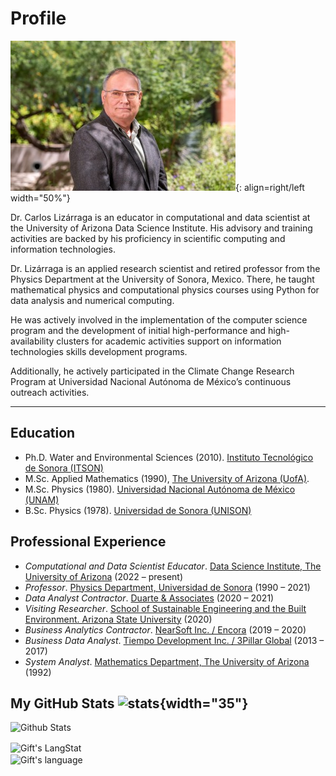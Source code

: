 # Profile

![Carlos Lizárraga-Celaya](./images/CLC2021.jpeg){: align=right/left width="50%"}

Dr. Carlos Lizárraga is an educator in computational and data scientist at the University of Arizona Data Science Institute. His advisory and training activities are backed by his proficiency in scientific computing and information technologies.

Dr. Lizárraga is an applied research scientist and retired professor from the Physics Department at the University of Sonora, Mexico. There, he taught mathematical physics and computational physics courses using Python for data analysis and numerical computing.

He was actively involved in the implementation of the computer science program and the development of initial high-performance and high-availability clusters for academic activities support on information technologies skills development programs.

Additionally, he actively participated in the Climate Change Research Program at Universidad Nacional Autónoma de México’s continuous outreach activities.

***

## Education

* Ph.D. Water and Environmental Sciences (2010). [Instituto Tecnológico de Sonora (ITSON)](https://www.itson.mx/)
* M.Sc. Applied Mathematics (1990), [The University of Arizona (UofA)](https://www.arizona.edu/).
* M.Sc. Physics (1980). [Universidad Nacional Autónoma de México (UNAM)](https://www.unam.mx/)
* B.Sc. Physics (1978). [Universidad de Sonora (UNISON)](https://www.unison.mx/)

## Professional Experience

* _Computational and Data Scientist Educator_. [Data Science Institute, The University of Arizona](https://www.datascience.arizona.edu/) (2022 – present)
* _Professor_. [Physics Department, Universidad de Sonora](https://fisica.unison.mx/) (1990 – 2021)
* _Data Analyst Contractor_. [Duarte & Associates](https://sites.google.com/duarteagrib.com/duarteassociates/) (2020 – 2021)
* _Visiting Researcher_. [School of Sustainable Engineering and the Built Environment. Arizona State University](https://ssebe.engineering.asu.edu/) (2020)
* _Business Analytics Contractor_. [NearSoft Inc. / Encora](https://www.encora.com/) (2019 – 2020)
* _Business Data Analyst_. [Tiempo Development Inc. / 3Pillar Global](https://www.3pillarglobal.com/) (2013 – 2017)
* _System Analyst_. [Mathematics Department, The University of Arizona](https://www.math.arizona.edu/) (1992)



## My GitHub Stats ![stats](https://i.pinimg.com/originals/65/c4/f4/65c4f452571be1261e9c623f7da488ac.gif){width="35"}

![Github Stats](https://github-readme-stats.vercel.app/api?username=clizarraga-uad7&amp;show_icons=true)

<div>
<img align="center" src="https://github-readme-streak-stats.herokuapp.com/?user=clizarraga-uad7" alt="Gift's LangStat" /><br>
<img align="center" src="https://github-readme-stats.vercel.app/api/top-langs?username=clizarraga-uad7&langs_count=10&show_icons=true&locale=en&layout=compact&theme=light" alt="Gift's language" height="192px"  width="500px"/>
</div>

<!-- GitHub section: END -->
